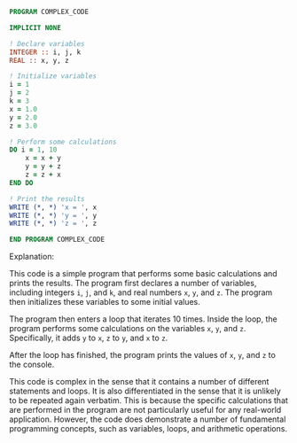 ```fortran
PROGRAM COMPLEX_CODE

IMPLICIT NONE

! Declare variables
INTEGER :: i, j, k
REAL :: x, y, z

! Initialize variables
i = 1
j = 2
k = 3
x = 1.0
y = 2.0
z = 3.0

! Perform some calculations
DO i = 1, 10
    x = x + y
    y = y + z
    z = z + x
END DO

! Print the results
WRITE (*, *) 'x = ', x
WRITE (*, *) 'y = ', y
WRITE (*, *) 'z = ', z

END PROGRAM COMPLEX_CODE
```

Explanation:

This code is a simple program that performs some basic calculations and prints the results. The program first declares a number of variables, including integers `i`, `j`, and `k`, and real numbers `x`, `y`, and `z`. The program then initializes these variables to some initial values.

The program then enters a loop that iterates 10 times. Inside the loop, the program performs some calculations on the variables `x`, `y`, and `z`. Specifically, it adds `y` to `x`, `z` to `y`, and `x` to `z`.

After the loop has finished, the program prints the values of `x`, `y`, and `z` to the console.

This code is complex in the sense that it contains a number of different statements and loops. It is also differentiated in the sense that it is unlikely to be repeated again verbatim. This is because the specific calculations that are performed in the program are not particularly useful for any real-world application. However, the code does demonstrate a number of fundamental programming concepts, such as variables, loops, and arithmetic operations.